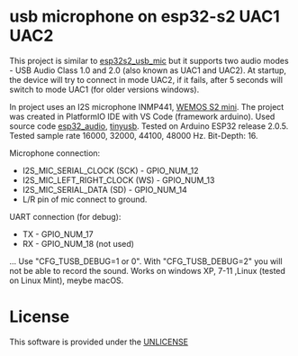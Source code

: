 # usb microphone on esp32-s2 UAC1 UAC2

  This project is similar to <a href="https://github.com/vernonet/ESP32_PRJ/tree/main/esp32s2_usb_mic" rel="nofollow">esp32s2_usb_mic</a>
  but it supports two audio modes - USB Audio Class 1.0 and 2.0 (also known as UAC1 and UAC2). At startup, the device will try to connect in mode UAC2,
  if it fails, after 5 seconds will switch to mode UAC1 (for older versions windows).
  
  In project uses an  I2S microphone INMP441, <a href="https://www.wemos.cc/en/latest/s2/s2_mini.html" rel="nofollow">WEMOS S2 mini</a>.
  The project was created in  PlatformIO IDE with VS Code (framework arduino).
  Used source code <a href="https://github.com/atomic14/esp32_audio" rel="nofollow">esp32_audio</a>, <a href="https://github.com/hathach/tinyusb"    rel="nofollow">tinyusb</a>.
  Tested on Arduino ESP32 release 2.0.5.  
  Tested sample rate 16000, 32000, 44100, 48000 Hz.
  Bit-Depth: 16.
  
  Microphone connection: 
  - I2S_MIC_SERIAL_CLOCK      (SCK)   -   GPIO_NUM_12
  - I2S_MIC_LEFT_RIGHT_CLOCK  (WS)    -   GPIO_NUM_13
  - I2S_MIC_SERIAL_DATA       (SD)    -   GPIO_NUM_14
  - L/R pin of mic connect to ground.
  
  UART connection (for debug):
  - TX   -   GPIO_NUM_17
  - RX   -   GPIO_NUM_18  (not used)
  
  
  ... Use "CFG_TUSB_DEBUG=1 or 0".
  With "CFG_TUSB_DEBUG=2" you will not be able to record the sound.
  Works on windows XP, 7-11 ,Linux (tested on Linux Mint), meybe macOS.


# License

  This software is provided under the  <a href="http://unlicense.org/" rel="nofollow">UNLICENSE</a>

